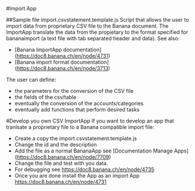 #Import App

##Sample file import.csvstatement.template.js
Script that allows the user to import data from proprietary CSV file to the Banana document.
The ImportApp translate the data from  the propietary to the format specified for bananaimport (a text file with tab separated header and data). See also:
* [Banana ImportApp documentation] (https://doc8.banana.ch/en/node/4731)
* [Banana import format documentation] (https://doc8.banana.ch/en/node/3713)


The user can define:
* the parameters for the conversion of the CSV file
* the fields of the csv/table
* eventually the conversion of the accounts/categories
* eventually add functions that perform desired tasks

#Develop you own CSV ImportApp
If you want to develop an app that tranlsate a proprietary file to a Banana compatible import file: 
* Create a copy the import.csvstatement.template.js 
* Change the id and the description
* Add the file as a normal BananaApp see [Documentation Manage Apps] (https://doc8.banana.ch/en/node/7709)
* Change the file and test with you data.
* For debugging see https://doc8.banana.ch/en/node/4735
* Once you are done install the App as an import App https://doc8.banana.ch/en/node/4731


